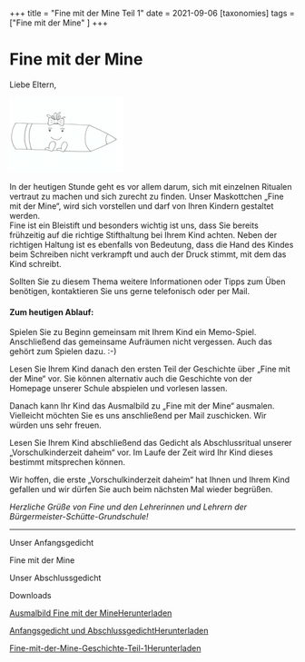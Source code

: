 +++
title = "Fine mit der Mine Teil 1"
date = 2021-09-06
[taxonomies]
tags = ["Fine mit der Mine" ]
+++

# Fine mit der Mine

Liebe Eltern,

![](images/Ausmalbild-Fine-mit-der-Mine-e1613730536416.png)

In der heutigen Stunde geht es vor allem darum, sich mit einzelnen Ritualen vertraut zu machen und sich zurecht zu finden. Unser Maskottchen „Fine mit der Mine“, wird sich vorstellen und darf von Ihren Kindern gestaltet werden.  
Fine ist ein Bleistift und besonders wichtig ist uns, dass Sie bereits frühzeitig auf die richtige Stifthaltung bei Ihrem Kind achten. Neben der richtigen Haltung ist es ebenfalls von Bedeutung, dass die Hand des Kindes beim Schreiben nicht verkrampft und auch der Druck stimmt, mit dem das Kind schreibt.

Sollten Sie zu diesem Thema weitere Informationen oder Tipps zum Üben benötigen, kontaktieren Sie uns gerne telefonisch oder per Mail.

#### **Zum heutigen Ablauf:**

Spielen Sie zu Beginn gemeinsam mit Ihrem Kind ein Memo-Spiel. Anschließend das gemeinsame Aufräumen nicht vergessen. Auch das gehört zum Spielen dazu. :-)

Lesen Sie Ihrem Kind danach den ersten Teil der Geschichte über „Fine mit der Mine“ vor. Sie können alternativ auch die Geschichte von der Homepage unserer Schule abspielen und vorlesen lassen.

Danach kann Ihr Kind das Ausmalbild zu „Fine mit der Mine“ ausmalen. Vielleicht möchten Sie es uns anschließend per Mail zuschicken. Wir würden uns sehr freuen.

Lesen Sie Ihrem Kind abschließend das Gedicht als Abschlussritual unserer  
„Vorschulkinderzeit daheim“ vor. Im Laufe der Zeit wird Ihr Kind dieses bestimmt mitsprechen können.  

Wir hoffen, die erste „Vorschulkinderzeit daheim“ hat Ihnen und Ihrem Kind gefallen und wir dürfen Sie auch beim nächsten Mal wieder begrüßen.

_Herzliche Grüße von Fine und den Lehrerinnen und Lehrern der Bürgermeister-Schütte-Grundschule!_

* * *

Unser Anfangsgedicht

Fine mit der Mine

Unser Abschlussgedicht

Downloads

[Ausmalbild Fine mit der Mine](https://volksschule-partenkirchen.de/wp-content/uploads/2021/03/Ausmalbild-Fine-mit-der-Mine.pdf)[Herunterladen](https://volksschule-partenkirchen.de/wp-content/uploads/2021/03/Ausmalbild-Fine-mit-der-Mine.pdf)

[Anfangsgedicht und Abschlussgedicht](https://volksschule-partenkirchen.de/wp-content/uploads/Anfangsgedicht-und-Abschlussgedicht.pdf)[Herunterladen](https://volksschule-partenkirchen.de/wp-content/uploads/Anfangsgedicht-und-Abschlussgedicht.pdf)

[Fine-mit-der-Mine-Geschichte-Teil-1](https://volksschule-partenkirchen.de/wp-content/uploads/2021/02/Fine-mit-der-Mine-Geschichte-Teil-1.pdf)[Herunterladen](https://volksschule-partenkirchen.de/wp-content/uploads/2021/02/Fine-mit-der-Mine-Geschichte-Teil-1.pdf)
